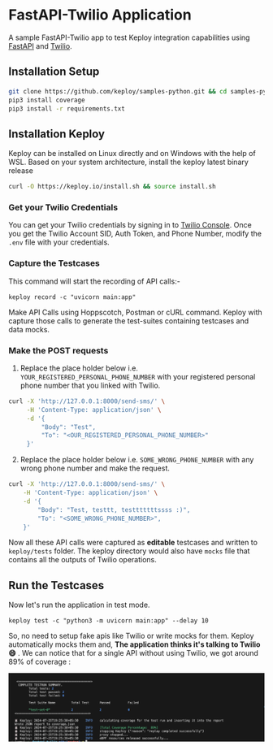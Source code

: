 # FastAPI-Twilio Application

A sample FastAPI-Twilio app to test Keploy integration capabilities using [FastAPI](https://fastapi.tiangolo.com/) and [Twilio](https://www.twilio.com/en-us). <br>

## Installation Setup

```bash
git clone https://github.com/keploy/samples-python.git && cd samples-python/fastapi-twilio
pip3 install coverage
pip3 install -r requirements.txt
```

## Installation Keploy

Keploy can be installed on Linux directly and on Windows with the help of WSL. Based on your system architecture, install the keploy latest binary release

```bash
curl -O https://keploy.io/install.sh && source install.sh
```

### Get your Twilio Credentials

You can get your Twilio credentials by signing in to [Twilio Console](https://console.twilio.com/).
Once you get the Twilio Account SID, Auth Token, and Phone Number, modify the `.env` file with your credentials.

### Capture the Testcases

This command will start the recording of API calls:-

```shell
keploy record -c "uvicorn main:app"
```

Make API Calls using Hoppscotch, Postman or cURL command. Keploy with capture those calls to generate the test-suites containing testcases and data mocks.

### Make the POST requests

1. Replace the place holder below i.e. `YOUR_REGISTERED_PERSONAL_PHONE_NUMBER` with your registered personal phone number that you linked with Twilio.

```bash
curl -X 'http://127.0.0.1:8000/send-sms/' \
     -H 'Content-Type: application/json' \
     -d '{
         "Body": "Test",
         "To": "<OUR_REGISTERED_PERSONAL_PHONE_NUMBER>"
     }'
```

2. Replace the place holder below i.e. `SOME_WRONG_PHONE_NUMBER` with any wrong phone number and make the request.

```bash
curl -X 'http://127.0.0.1:8000/send-sms/' \
    -H 'Content-Type: application/json' \
    -d '{
        "Body": "Test, testtt, testttttttssss :)",
        "To": "<SOME_WRONG_PHONE_NUMBER>",
    }'
```

Now all these API calls were captured as **editable** testcases and written to `keploy/tests` folder. The keploy directory would also have `mocks` file that contains all the outputs of Twilio operations.

## Run the Testcases

Now let's run the application in test mode.

```shell
keploy test -c "python3 -m uvicorn main:app" --delay 10
```

So, no need to setup fake apis like Twilio or write mocks for them. Keploy automatically mocks them and, **The application thinks it's talking to Twilio 😄** .  We can notice that for a single API without using Twilio, we got around 89% of coverage :

![testRun](./img/testrun.png)
